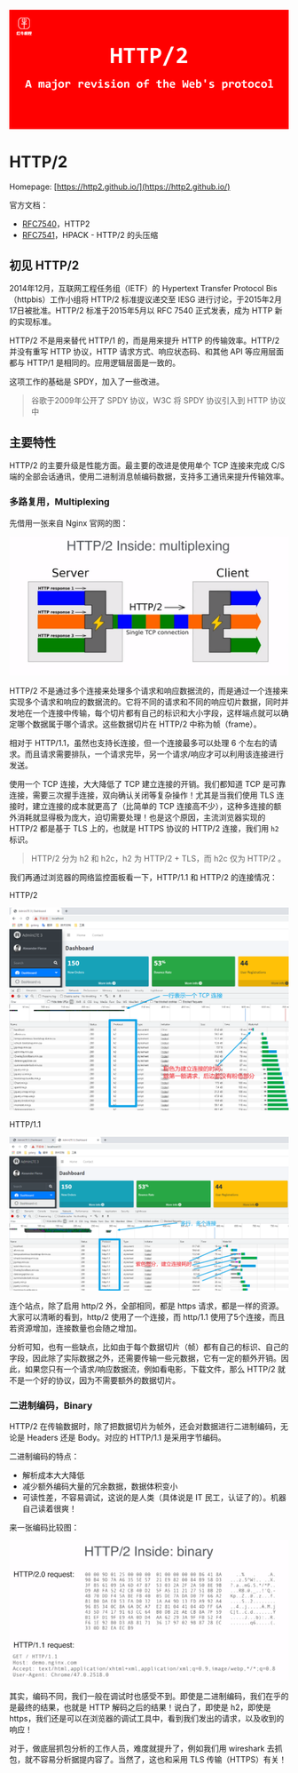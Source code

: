 ![](./assets/http2-cover.png)

# HTTP/2

Homepage: [https://http2.github.io/](https://http2.github.io/)

官方文档：

- [RFC7540](https://httpwg.org/specs/rfc7540.html)，HTTP2
- [RFC7541](https://httpwg.github.io/specs/rfc7541.html)，HPACK -  HTTP/2 的头压缩

## 初见 HTTP/2

2014年12月，互联网工程任务组（IETF）的 Hypertext Transfer Protocol Bis（httpbis）工作小组将 HTTP/2 标准提议递交至 IESG 进行讨论，于2015年2月17日被批准。HTTP/2 标准于2015年5月以 RFC 7540 正式发表，成为 HTTP 新的实现标准。

HTTP/2 不是用来替代 HTTP/1 的，而是用来提升 HTTP 的传输效率。HTTP/2 并没有重写 HTTP 协议，HTTP 请求方式、响应状态码、和其他 API 等应用层面都与 HTTP/1 是相同的。应用逻辑层面是一致的。

这项工作的基础是 SPDY，加入了一些改进。

> 谷歌于2009年公开了 SPDY 协议，W3C 将 SPDY 协议引入到 HTTP 协议中

## 主要特性

HTTP/2 的主要升级是性能方面。最主要的改进是使用单个 TCP 连接来完成 C/S 端的全部会话通讯，使用二进制消息帧编码数据，支持多工通讯来提升传输效率。

### 多路复用，Multiplexing

先借用一张来自 Nginx 官网的图：

![HTTP/2 multiplexes requests and responses over a single connection](./assets/Bartenev-conf2015-slide5_inside-multiplexing.png)

HTTP/2 不是通过多个连接来处理多个请求和响应数据流的，而是通过一个连接来实现多个请求和响应的数据流的。它将不同的请求和不同的响应切片数据，同时并发地在一个连接中传输，每个切片都有自己的标识和大小字段，这样端点就可以确定哪个数据属于哪个请求。这些数据切片在 HTTP/2 中称为帧（frame）。

相对于 HTTP/1.1，虽然也支持长连接，但一个连接最多可以处理 6 个左右的请求。而且请求需要排队，一个请求完毕，另一个请求/响应才可以利用该连接进行发送。

使用一个 TCP 连接，大大降低了 TCP 建立连接的开销。我们都知道 TCP 是可靠连接，需要三次握手连接，双向确认关闭等复杂操作！尤其是当我们使用 TLS 连接时，建立连接的成本就更高了（比简单的 TCP 连接高不少），这种多连接的额外消耗就显得极为庞大，迫切需要处理！也是这个原因，主流浏览器实现的 HTTP/2 都是基于 TLS 上的，也就是 HTTPS 协议的 HTTP/2 连接，我们用 `h2` 标识。

>  HTTP/2 分为 h2 和 h2c，h2 为 HTTP/2 + TLS，而 h2c 仅为 HTTP/2 。

我们再通过浏览器的网络监控面板看一下，HTTP/1.1 和 HTTP/2 的连接情况：

HTTP/2

![image-20210817233319463](./assets/image-20210817233319463.png)

HTTP/1.1

![image-20210817233522537](./assets/image-20210817233522537.png)

连个站点，除了启用 http/2 外，全部相同，都是 https 请求，都是一样的资源。大家可以清晰的看到，http/2 使用了一个连接，而 http/1.1 使用了5个连接，而且若资源增加，连接数量也会随之增加。

分析可知，也有一些缺点，比如由于每个数据切片（帧）都有自己的标识、自己的字段，因此除了实际数据之外，还需要传输一些元数据，它有一定的额外开销。因此，如果您只有一个请求/响应数据流，例如看电影，下载文件，那么 HTTP/2 就不是一个好的协议，因为不需要额外的数据切片。

### 二进制编码，Binary

HTTP/2 在传输数据时，除了把数据切片为帧外，还会对数据进行二进制编码，无论是 Headers 还是 Body。对应的 HTTP/1.1 是采用字节编码。

二进制编码的特点：

- 解析成本大大降低
- 减少额外编码大量的冗余数据，数据体积变小
- 可读性差，不容易调试，这说的是人类（具体说是 IT 民工，认证了的）。机器自己读着很爽！

来一张编码比较图：

![Slide illustrating how payload in HTTP/2 request is in binary, whereas HTTP/1.1 request is human-readable text](./assets/Bartenev-conf2015-slide4_inside-binary.png)

其实，编码不同，我们一般在调试时也感受不到。即使是二进制编码，我们在乎的是最终的结果，也就是 HTTP 解码之后的结果！说白了，即使是 h2，即使是 https，我们还是可以在浏览器的调试工具中，看到我们发出的请求，以及收到的响应！

对于，做底层抓包分析的工作人员，难度就提升了，例如我们用 wireshark 去抓包，就不容易分析据提内容了。当然了，这也和采用 TLS 传输（HTTPS）有关！